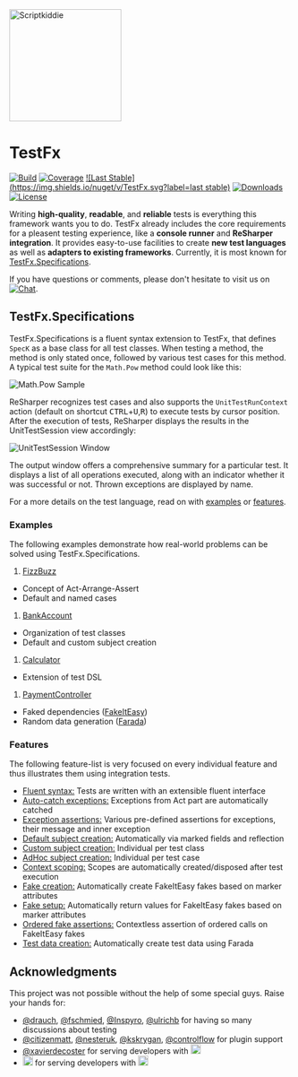 <img src="http://matkoch.github.io/TestFx/gangsterscriptkiddie.gif" height="200px" alt="Scriptkiddie" />

# TestFx

[![Build](https://img.shields.io/teamcity/codebetter/Testfx_Ci.svg?label=master)](http://teamcity.codebetter.com/project.html?projectId=Testfx)
[![Coverage](https://img.shields.io/teamcity/coverage/Testfx_Ci.svg)](http://teamcity.codebetter.com/viewLog.html?buildTypeId=Testfx_Ci&buildId=lastSuccessful&tab=coverage_dotnet)
[![Last Stable](https://img.shields.io/nuget/v/TestFx.svg?label=last stable)](http://nuget.org/packages/TestFx)
[![Downloads](https://img.shields.io/nuget/dt/TestFx.svg?label=downloads)](http://nuget.org/packages/TestFx)
[![License](https://img.shields.io/github/license/matkoch/testfx.svg)](https://github.com/matkoch/TestFx/blob/master/LICENSE)

Writing **high-quality**, **readable**, and **reliable** tests is everything this framework wants you to do. TestFx already includes the core requirements for a pleasent testing experience, like a **console runner** and **ReSharper integration**. It provides easy-to-use facilities to create **new test languages** as well as **adapters to existing frameworks**. Currently, it is most known for [TestFx.Specifications](#testfxspecifications).

If you have questions or comments, please don't hesitate to visit us on
[![Chat](https://badges.gitter.im/Join%20Chat.svg)](https://gitter.im/matkoch/TestFx).

## TestFx.Specifications

TestFx.Specifications is a fluent syntax extension to TestFx, that defines `SpecK` as a base class for all test classes. When testing a method, the method is only stated once, followed by various test cases for this method. A typical test suite for the `Math.Pow` method could look like this:

![Math.Pow Sample](http://matkoch.github.io/TestFx/math_pow.png)

ReSharper recognizes test cases and also supports the `UnitTestRunContext` action (default on shortcut <kbd>CTRL</kbd>+<kbd>U</kbd>,<kbd>R</kbd>) to execute tests by cursor position. After the execution of tests, ReSharper displays the results in the UnitTestSession view accordingly:

![UnitTestSession Window](http://matkoch.github.io/TestFx/unit_test_session.png)

The output window offers a comprehensive summary for a particular test. It displays a list of all operations executed, along with an indicator whether it was successful or not. Thrown exceptions are displayed by name.

For a more details on the test language, read on with [examples](#examples) or [features](#features).

### Examples

The following examples demonstrate how real-world problems can be solved using TestFx.Specifications.

1. [FizzBuzz](https://github.com/matkoch/TestFx/tree/master/src/Example/101_FizzBuzz)
 * Concept of Act-Arrange-Assert
 * Default and named cases
1. [BankAccount](https://github.com/matkoch/TestFx/tree/master/src/Example/102_BankAccount)
  * Organization of test classes
  * Default and custom subject creation
1. [Calculator](https://github.com/matkoch/TestFx/tree/master/src/Example/103_Calculator)
  * Extension of test DSL
1. [PaymentController](https://github.com/matkoch/TestFx/tree/master/src/Example/104_PaymentController)
  * Faked dependencies ([FakeItEasy](https://github.com/FakeItEasy/FakeItEasy))
  * Random data generation ([Farada](https://github.com/Inspyro/Farada))

### Features

The following feature-list is very focused on every individual feature and thus illustrates them using integration tests.

* [Fluent syntax:](https://github.com/matkoch/TestFx/blob/master/src/TestFx.Specifications.IntegrationTests/Simple/PassingSpecK.cs) Tests are written with an extensible fluent interface
* [Auto-catch exceptions:](https://github.com/matkoch/TestFx/blob/master/src/TestFx.Specifications.IntegrationTests/Exceptions/UnexpectedExceptionTest.cs) Exceptions from Act part are automatically catched
* [Exception assertions:](https://github.com/matkoch/TestFx/blob/master/src/TestFx.Specifications.IntegrationTests/Exceptions/ExceptionAssertionTest.cs) Various pre-defined assertions for exceptions, their message and inner exception
* [Default subject creation:](https://github.com/matkoch/TestFx/blob/master/src/TestFx.Specifications.IntegrationTests/Subject/DefaultCreationTest.cs) Automatically via marked fields and reflection
* [Custom subject creation:](https://github.com/matkoch/TestFx/blob/master/src/TestFx.Specifications.IntegrationTests/Subject/CustomCreationTest.cs) Individual per test class
* [AdHoc subject creation:](https://github.com/matkoch/TestFx/blob/master/src/TestFx.Specifications.IntegrationTests/Subject/AdHocCreationTest.cs) Individual per test case
* [Context scoping:](https://github.com/matkoch/TestFx/blob/master/src/TestFx.Specifications.IntegrationTests/Using/NestingTest.cs) Scopes are automatically created/disposed after test execution
* [Fake creation:](https://github.com/matkoch/TestFx/blob/master/src/TestFx.Specifications.IntegrationTests/FakeItEasy/FakeCreationTest.cs) Automatically create FakeItEasy fakes based on marker attributes
* [Fake setup:](https://github.com/matkoch/TestFx/blob/master/src/TestFx.Specifications.IntegrationTests/FakeItEasy/FakeSetupTest.cs) Automatically return values for FakeItEasy fakes based on marker attributes
* [Ordered fake assertions:](https://github.com/matkoch/TestFx/blob/master/src/TestFx.Specifications.IntegrationTests/FakeItEasy/OrderedAssertionsTest.cs) Contextless assertion of ordered calls on FakeItEasy fakes
* [Test data creation:](https://github.com/matkoch/TestFx/blob/master/src/TestFx.Specifications.IntegrationTests/Farada/AutoCreationTest.cs) Automatically create test data using Farada

## Acknowledgments

This project was not possible without the help of some special guys. Raise your hands for:

- [@drauch](https://github.com/drauch), [@fschmied](https://github.com/fschmied), [@Inspyro](https://github.com/Inspyro), [@ulrichb](https://github.com/ulrichb) for having so many discussions about testing
- [@citizenmatt](https://github.com/citizenmatt), [@nesteruk](https://github.com/nesteruk), [@kskrygan](https://github.com/kskrygan), [@controlflow](https://github.com/controlflow) for plugin support
- [@xavierdecoster](https://github.com/xavierdecoster) for serving developers with [<img src="http://matkoch.github.io/TestFx/myget.png" height="18px" />](http://myget.org/)
- [<img src="http://matkoch.github.io/TestFx/jetbrains.png" height="18px"/>](http://www.jetbrains.com) for serving developers with [<img src="http://matkoch.github.io/TestFx/codebetter.png" height="18px"/>](http://codebetter.com/)



